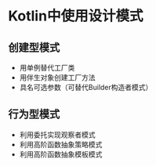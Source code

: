 # Kotlin中使用设计模式
## 创建型模式
* 用单例替代工厂类
* 用伴生对象创建工厂方法
* 具名可选参数（可替代Builder构造者模式）

## 行为型模式
* 利用委托实现观察者模式
* 利用高阶函数抽象策略模式
* 利用高阶函数抽象模板模式